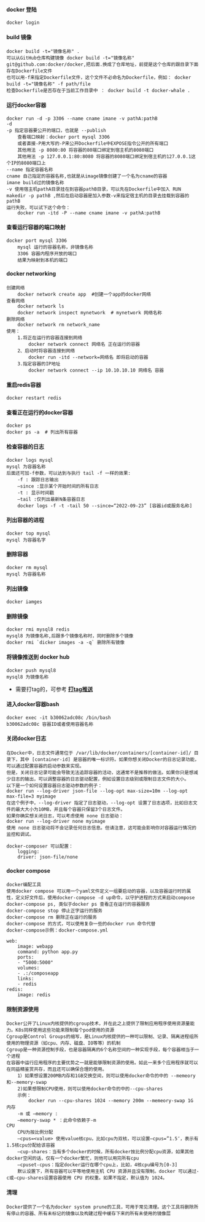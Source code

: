 #### docker 登陆

    docker login

#### build 镜像

    docker build -t="镜像名称" . 
    可以从GitHub仓库构建镜像 docker build -t="镜像名称" git@github.com:docker/docker,把后面.换成了仓库地址，前提是这个仓库的跟目录下面存在Dockerfile文件
    也可以用-f来指定Dockerfile文件，这个文件不必命名为Dockerfile，例如： docker build -t="镜像名称" -f path/file
    检查Dockerfile是否存在于当前工作目录中 ： docker build -t docker-whale .

#### 运行docker容器

    docker run -d -p 3306 --name cname imane -v pathA:pathB 
    -d 
    -p 指定容器要公开的端口，也就是 --publish
        查看端口映射：docker port mysql 3306
        或者直接-P用大写的-P来公开Dockerfile中EXPOSE指令公开的所有端口
        其他用法 -p 8080:80 将容器的80端口绑定到宿主机的8080端口
        其他用法 -p 127.0.0.1:80:8080 将容器的8080端口绑定到宿主机的127.0.0.1这个IP的8080端口上
    --name 指定容器名称
    cname 自己指定的容器名称,也就是从image镜像创建了一个名为cname的容器
    imane build过的镜像名称
    -v 使用宿主机pathA目录挂在到容器pathB目录，可以先在Dockerfile中加入 RUN makedir -p pathB ,然后在启动容器是加入参数-v来指定宿主机的目录去挂载到容器的pathB
    运行失败，可以试下这个命令：
        docker run -itd -P --name cname imane -v pathA:pathB 

#### 查看运行容器的端口映射

    docker port mysql 3306
        mysql 运行的容器名称，非镜像名称
        3306 容器内程序开放的端口
        结果为映射到本机的端口

#### docker networking

    创建网络
        docker network create app  #创建一个app的docker网络
    查看网络
        docker network ls
        docker network inspect mynetwork  # mynetwork 网络名称
    删除网络
        docker network rm network_name
    使用：
        1.将正在运行的容器连接到网络
            docker network connect 网络名 正在运行的容器
        2、启动时将容器连接到网络
            docker run -itd --network=网络名 即将启动的容器
        3.指定容器的IP地址
            docker network connect --ip 10.10.10.10 网络名 容器

#### 重启redis容器

    docker restart redis

#### 查看正在运行的docker容器

    docker ps
    docker ps -a  # 列出所有容器

#### 检查容器的日志

    docker logs mysql 
    mysql 为容器名称
    后面还可加-f参数，可以达到与执行 tail -f 一样的效果:
        -f : 跟踪日志输出
        –since :显示某个开始时间的所有日志
        -t : 显示时间戳
        –tail :仅列出最新N条容器日志
        docker logs -f -t -tail 50 --since=“2022-09-23” [容器id或服务名称]

#### 列出容器的进程

    docker top mysql
    mysql 为容器名字

#### 删除容器

    docker rm mysql 
    mysql 为容器名称

#### 列出镜像

    docker iamges

#### 删除镜像

    docker rmi mysql8 redis
    mysql8 为镜像名称,后跟多个镜像名称时，同时删除多个镜像
    docker rmi `dicker images -a -q` 删除所有镜像

#### 将镜像推送到 docker hub

    docker push mysql8
    mysql8 为镜像名称

- 需要打tag的，可参考 [**打tag推送**](./docker-image.md)

#### 进入docker容器bash

    docker exec -it b30062adc08c /bin/bash
    b30062adc08c 容器ID或者使用容器名称

#### 关闭docker日志
    在Docker中，日志文件通常位于 /var/lib/docker/containers/[container-id]/ 目录下，其中 [container-id] 是容器的唯一标识符。如果你想关闭Docker的日志记录功能，可以通过配置容器的启动参数来实现。
    但是，关闭日志记录可能会导致无法追踪容器的活动，这通常不是推荐的做法。如果你只是想减少日志的输出，可以调整容器的日志驱动配置，例如设置日志级别或限制日志文件的大小。
    以下是一个如何设置容器日志驱动参数的例子：
    docker run --log-driver json-file --log-opt max-size=10m --log-opt max-file=3 myimage
    在这个例子中，--log-driver 指定了日志驱动，--log-opt 设置了日志选项，比如日志文件的最大大小为10MB，并且每个容器只保留3个日志文件。
    如果你确实想关闭日志，可以考虑使用 none 日志驱动：
    docker run --log-driver none myimage
    使用 none 日志驱动将不会记录任何日志信息。但请注意，这可能会影响你对容器运行情况的监控和调试。

    docker-composer 可以配置：
        logging:
        driver: json-file/none

#### docker compose

    docker编配工具
    使用docker compose 可以用一个yaml文件定义一组要启动的容器，以及容器运行时的属性，定义好文件后，使用docker-compose -d up命令，以守护进程的方式来启动compose
    docker-compose ps, 类似于docker ps 查看正在运行的容器服务
    docker-compose stop 停止正字运行的服务
    docker-compose rm 删除正在运行的服务
    docker-compose 的方式，可以使用复杂一些的docker run 命令代替
    docker-compose示例：docker-compose.yml

```
web:
    image: webapp
    command: python app.py
    ports:
    - "5000:5000"
    volumes:
    - .:/composeapp
    links:
    - redis
redis:
    image: redis

```

#### 限制资源使用

    Docker公开了Linux内核提供的cgroup技术，并在此之上提供了限制应用程序使用资源量能力。K8s同样使用这些功能来限制每个pod使用的资源
    Cgroup是Control Groups的缩写，是Linux内核提供的一种可以限制、记录、隔离进程组所使用的物理资源（如cpu、内存、磁盘、IO等等）的机制
    Cgroup是一种资源控制手段，也是容器隔离的6个名称空间的一种实现手段，每个容器相当于一个进程    
    在容器中运行应用程序的主要优势之一就是能够限制资源的使用。如此一来多个应用程序就可以在同益精鉴赏共存，而且还可以确保合理的使用。
        1）如果想设置200MB内存和1GB交换空间，则可以使用docker命令的中的 --memeory和--memory-swap 
        2)如果想限制CPU使用，则可以使用docker命令的中的--cpu-shares
        示例：
            docker run --cpu-shares 1024 --memory 200m --memeory-swap 1G
    内存
        -m 或 –memory :
        –memory-swap * ：此命令依赖于-m
    CPU
        CPU为按比例分配
        –cpus=<value> 使用value核cpu，比如cpu为双核，可以设置–cpus=”1.5″，表示有1.5核cpu分配给该容器
        –cup-shares：当有多个docker的时候，所有docker按比例分配cpu资源，如果其他docker空闲的话，仅有一个docker繁忙，则他可以用完所有cpu
        –cpuset-cpus：指定docker运行在哪个cpu上，比如，4核cpu编号为[0-3]
        默认设置下，所有容器可以平等地使用主机 CPU 资源并且没有限制。docker 可以通过-c或–cpu-shares设置容器使用 CPU 的权重。如果不指定，默认值为 1024。

#### 清理

    Docker提供了一个名为docker system prune的工具，可用于常见清理。这个工具将删除所有停止的容器、所有未标记的镜像以及构建过程中缓存下来的所有未使用的镜像层

